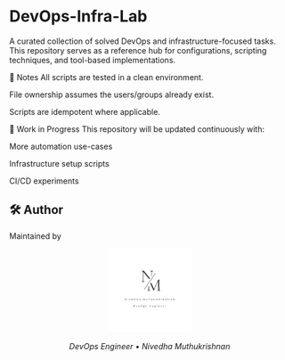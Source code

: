 # DevOps-Infra-Lab

A curated collection of solved DevOps and infrastructure-focused tasks.  
This repository serves as a reference hub for configurations, scripting techniques, and tool-based implementations.

📌 Notes
All scripts are tested in a clean environment.

File ownership assumes the users/groups already exist.

Scripts are idempotent where applicable.

🔄 Work in Progress
This repository will be updated continuously with:

More automation use-cases

Infrastructure setup scripts

CI/CD experiments

## 🛠️ Author  
Maintained by  
<p align="center">
  <img src="/assets/logo.png" alt="Logo" width="150"/>
</p>
<p align="center"><em>DevOps Engineer • Nivedha Muthukrishnan</em></p>

